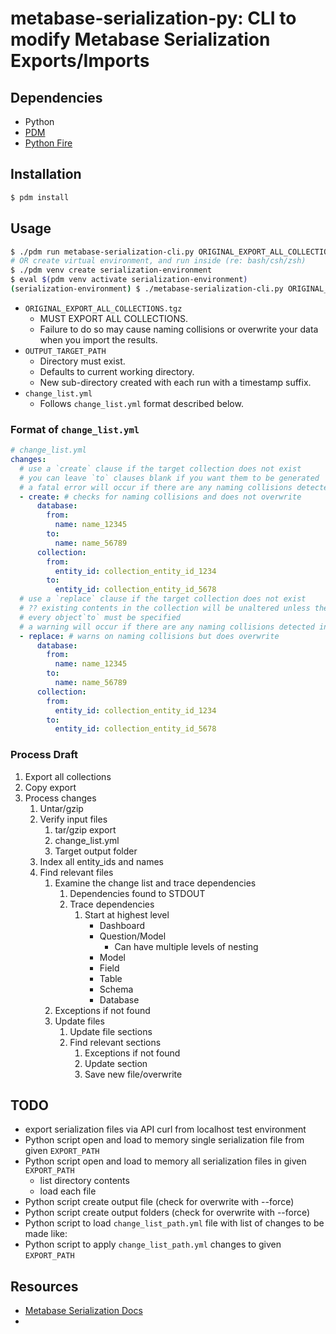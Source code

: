 # metabase-serialization-py: CLI to modify Metabase Serialization Exports/Imports

## Dependencies
- Python
- [PDM](https://pdm-project.org/en/stable/)
- [Python Fire](https://google.github.io/python-fire/)


## Installation

```bash
$ pdm install
```


## Usage

```bash
$ ./pdm run metabase-serialization-cli.py ORIGINAL_EXPORT_ALL_COLLECTIONS.tgz ./OUTPUT_TARGET_PATH change_list.yml
# OR create virtual environment, and run inside (re: bash/csh/zsh)
$ ./pdm venv create serialization-environment
$ eval $(pdm venv activate serialization-environment)
(serialization-environment) $ ./metabase-serialization-cli.py ORIGINAL_EXPORT_ALL_COLLECTIONS.tgz ./OUTPUT_TARGET_PATH change_list.yml
```

- `ORIGINAL_EXPORT_ALL_COLLECTIONS.tgz`
  - MUST EXPORT ALL COLLECTIONS.
  - Failure to do so may cause naming collisions or overwrite your data when you import the results.
- `OUTPUT_TARGET_PATH`
  - Directory must exist.
  - Defaults to current working directory.
  - New sub-directory created with each run with a timestamp suffix.
- `change_list.yml`
  - Follows `change_list.yml` format described below.


### Format of `change_list.yml`

```yaml
# change_list.yml
changes:
  # use a `create` clause if the target collection does not exist
  # you can leave `to` clauses blank if you want them to be generated
  # a fatal error will occur if there are any naming collisions detected
  - create: # checks for naming collisions and does not overwrite
      database:
        from:
          name: name_12345
        to:
          name: name_56789
      collection:
        from:
          entity_id: collection_entity_id_1234
        to:
          entity_id: collection_entity_id_5678
  # use a `replace` clause if the target collection does not exist
  # ?? existing contents in the collection will be unaltered unless they are included in the export and change list
  # every object`to` must be specified
  # a warning will occur if there are any naming collisions detected in the `to` clause
  - replace: # warns on naming collisions but does overwrite
      database:
        from:
          name: name_12345
        to:
          name: name_56789
      collection:
        from:
          entity_id: collection_entity_id_1234
        to:
          entity_id: collection_entity_id_5678
```


### Process Draft

1. Export all collections
1. Copy export
1. Process changes
	1. Untar/gzip
	1. Verify input files
		1. tar/gzip export
		1. change_list.yml
		1. Target output folder
	1. Index all entity_ids and names
	1. Find relevant files
		1. Examine the change list and trace dependencies
			1. Dependencies found to STDOUT
			1. Trace dependencies
				1. Start at highest level
					- Dashboard
					- Question/Model
						- Can have multiple levels of nesting
					- Model
					- Field
					- Table
					- Schema
					- Database
		1. Exceptions if not found
		1. Update files
			1. Update file sections
			1. Find relevant sections
				1. Exceptions if not found
				1. Update section
				1. Save new file/overwrite


## TODO
- export serialization files via API curl from localhost test environment
- Python script open and load to memory single serialization file from given `EXPORT_PATH`
- Python script open and load to memory all serialization files in given `EXPORT_PATH`
  - list directory contents
  - load each file
- Python script create output file (check for overwrite with --force)
- Python script create output folders (check for overwrite with --force)
- Python script to load `change_list_path.yml` file with list of changes to be made like:
- Python script to apply `change_list_path.yml` changes to given `EXPORT_PATH`


## Resources
- [Metabase Serialization Docs](https://www.metabase.com/docs/latest/installation-and-operation/serialization#how-import-works)
- 

